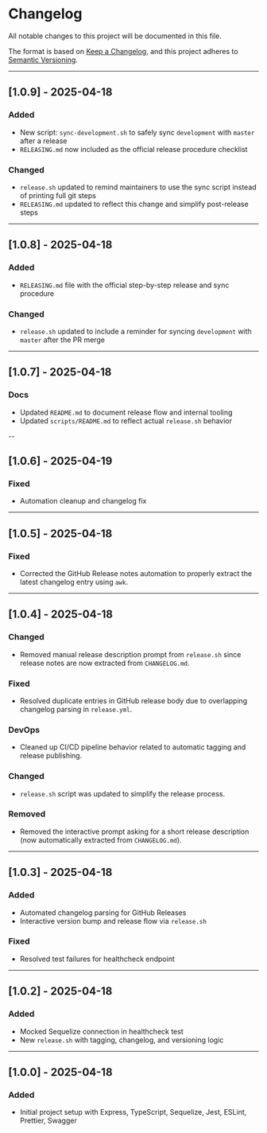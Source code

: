 # Changelog

All notable changes to this project will be documented in this file.

The format is based on [Keep a Changelog](https://keepachangelog.com/en/1.0.0/),
and this project adheres to [Semantic Versioning](https://semver.org/spec/v2.0.0.html).

---

## [1.0.9] - 2025-04-18

### Added

- New script: `sync-development.sh` to safely sync `development` with `master` after a release
- `RELEASING.md` now included as the official release procedure checklist

### Changed

- `release.sh` updated to remind maintainers to use the sync script instead of printing full git steps
- `RELEASING.md` updated to reflect this change and simplify post-release steps

---

## [1.0.8] - 2025-04-18

### Added

- `RELEASING.md` file with the official step-by-step release and sync procedure

### Changed

- `release.sh` updated to include a reminder for syncing `development` with `master` after the PR merge

---

## [1.0.7] - 2025-04-18

### Docs

- Updated `README.md` to document release flow and internal tooling
- Updated `scripts/README.md` to reflect actual `release.sh` behavior

--

## [1.0.6] - 2025-04-19

### Fixed

- Automation cleanup and changelog fix

---

## [1.0.5] - 2025-04-18

### Fixed

- Corrected the GitHub Release notes automation to properly extract the latest changelog entry using `awk`.

---

## [1.0.4] - 2025-04-18

### Changed

- Removed manual release description prompt from `release.sh` since release notes are now extracted from `CHANGELOG.md`.

### Fixed

- Resolved duplicate entries in GitHub release body due to overlapping changelog parsing in `release.yml`.

### DevOps

- Cleaned up CI/CD pipeline behavior related to automatic tagging and release publishing.

### Changed

- `release.sh` script was updated to simplify the release process.

### Removed

- Removed the interactive prompt asking for a short release description (now automatically extracted from `CHANGELOG.md`).

---

## [1.0.3] - 2025-04-18

### Added

- Automated changelog parsing for GitHub Releases
- Interactive version bump and release flow via `release.sh`

### Fixed

- Resolved test failures for healthcheck endpoint

---

## [1.0.2] - 2025-04-18

### Added

- Mocked Sequelize connection in healthcheck test
- New `release.sh` with tagging, changelog, and versioning logic

---

## [1.0.0] - 2025-04-18

### Added

- Initial project setup with Express, TypeScript, Sequelize, Jest, ESLint, Prettier, Swagger
